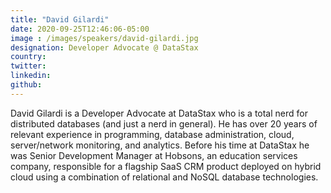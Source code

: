 ```yaml
---
title: "David Gilardi"
date: 2020-09-25T12:46:06-05:00
image : /images/speakers/david-gilardi.jpg
designation: Developer Advocate @ DataStax
country: 
twitter: 
linkedin: 
github: 
---
```


	
David Gilardi is a Developer Advocate at DataStax who is a total nerd for distributed databases (and just a nerd in general). He has over 20 years of relevant experience in programming, database administration, cloud, server/network monitoring, and analytics. Before his time at DataStax he was Senior Development Manager at Hobsons, an education services company, responsible for a flagship SaaS CRM product deployed on hybrid cloud using a combination of relational and NoSQL database technologies.

